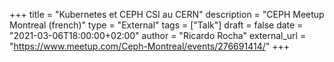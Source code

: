 +++
title = "Kubernetes et CEPH CSI au CERN"
description = "CEPH Meetup Montreal (french)"
type = "External"
tags = ["Talk"]
draft = false
date = "2021-03-06T18:00:00+02:00"
author = "Ricardo Rocha"
external_url = "https://www.meetup.com/Ceph-Montreal/events/276691414/"
+++
